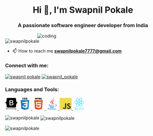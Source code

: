 <h1 align="center">Hi 👋, I'm Swapnil Pokale</h1>
<h3 align="center">A passionate software engineer developer from India</h3>
<img align="right" alt="coding" width="400" src="https://user-images.githubusercontent.com/55389276/140866485-8fb1c876-9a8f-4d6a-98dc-08c4981eaf70.gif">
<p align="left"> <img src="https://komarev.com/ghpvc/?username=swapnilpokale&label=Profile%20views&color=0e75b6&style=flat" alt="swapnilpokale" /> </p>

- 📫 How to reach me **swapnilpokale7777@gmail.com**

<h3 align="left">Connect with me:</h3>
<p align="left">
<a href="https://linkedin.com/in/swapnil pokale" target="blank"><img align="center" src="https://raw.githubusercontent.com/rahuldkjain/github-profile-readme-generator/master/src/images/icons/Social/linked-in-alt.svg" alt="swapnil pokale" height="30" width="40" /></a>
<a href="https://www.leetcode.com/swapnil_pokale" target="blank"><img align="center" src="https://raw.githubusercontent.com/rahuldkjain/github-profile-readme-generator/master/src/images/icons/Social/leet-code.svg" alt="swapnil_pokale" height="30" width="40" /></a>
</p>

<h3 align="left">Languages and Tools:</h3>
<p align="left"> <a href="https://getbootstrap.com" target="_blank" rel="noreferrer"> <img src="https://raw.githubusercontent.com/devicons/devicon/master/icons/bootstrap/bootstrap-plain-wordmark.svg" alt="bootstrap" width="40" height="40"/> </a> <a href="https://www.w3schools.com/css/" target="_blank" rel="noreferrer"> <img src="https://raw.githubusercontent.com/devicons/devicon/master/icons/css3/css3-original-wordmark.svg" alt="css3" width="40" height="40"/> </a> <a href="https://www.w3.org/html/" target="_blank" rel="noreferrer"> <img src="https://raw.githubusercontent.com/devicons/devicon/master/icons/html5/html5-original-wordmark.svg" alt="html5" width="40" height="40"/> </a> <a href="https://www.java.com" target="_blank" rel="noreferrer"> <img src="https://raw.githubusercontent.com/devicons/devicon/master/icons/java/java-original.svg" alt="java" width="40" height="40"/> </a> <a href="https://developer.mozilla.org/en-US/docs/Web/JavaScript" target="_blank" rel="noreferrer"> <img src="https://raw.githubusercontent.com/devicons/devicon/master/icons/javascript/javascript-original.svg" alt="javascript" width="40" height="40"/> </a> <a href="https://reactjs.org/" target="_blank" rel="noreferrer"> <img src="https://raw.githubusercontent.com/devicons/devicon/master/icons/react/react-original-wordmark.svg" alt="react" width="40" height="40"/> </a> </p>

<p><img align="left" src="https://github-readme-stats.vercel.app/api/top-langs?username=swapnilpokale&show_icons=true&locale=en&layout=compact" alt="swapnilpokale" /></p>

<p>&nbsp;<img align="center" src="https://github-readme-stats.vercel.app/api?username=swapnilpokale&show_icons=true&locale=en" alt="swapnilpokale" /></p>

<p><img align="center" src="https://github-readme-streak-stats.herokuapp.com/?user=swapnilpokale&" alt="swapnilpokale" /></p>
